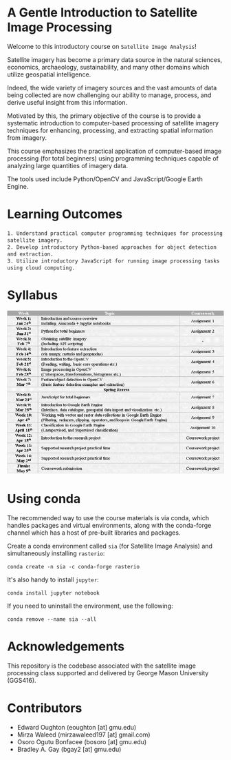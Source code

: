A Gentle Introduction to Satellite Image Processing
===================================================

Welcome to this introductory course on `Satellite Image Analysis`!

Satellite imagery has become a primary data source in the natural sciences, economics,
archaeology, sustainability, and many other domains which utilize geospatial intelligence.

Indeed, the wide variety of imagery sources and the vast amounts of data being collected
are now challenging our ability to manage, process, and derive useful insight from this
information.

Motivated by this, the primary objective of the course is to provide a
systematic introduction to computer-based processing of satellite imagery techniques
for enhancing, processing, and extracting spatial information from imagery.

This course emphasizes the practical application of computer-based image processing
(for total beginners) using programming techniques capable of analyzing large quantities
of imagery data.

The tools used include Python/OpenCV and JavaScript/Google Earth Engine.

Learning Outcomes
=================

    1. Understand practical computer programming techniques for processing satellite imagery.
    2. Develop introductory Python-based approaches for object detection and extraction.
    3. Utilize introductory JavaScript for running image processing tasks using cloud computing.

Syllabus
========
<p align="left">
  <img src="/syllabus/format_v2.png", width="800" />
</p>


Using conda
==========

The recommended way to use the course materials is via conda, which handles packages and
virtual environments, along with the conda-forge channel which has a host of pre-built
libraries and packages.

Create a conda environment called `sia` (for Satellite Image Analysis) and simultaneously installing `rasterio`:

    conda create -n sia -c conda-forge rasterio

It's also handy to install `jupyter`:

    conda install jupyter notebook
    
If you need to uninstall the environment, use the following:

    conda remove --name sia --all


Acknowledgements
================

This repository is the codebase associated with the satellite image processing class
supported and delivered by George Mason University (GGS416).

Contributors
============
- Edward Oughton (eoughton [at] gmu.edu)
- Mirza Waleed (mirzawaleed197 [at] gmail.com)
- Osoro Ogutu Bonfacee (bosoro [at] gmu.edu)
- Bradley A. Gay (bgay2 [at] gmu.edu)
